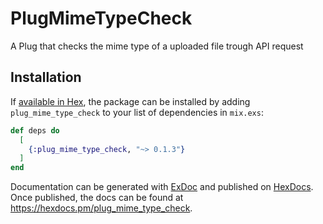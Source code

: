 # PlugMimeTypeCheck

A Plug that checks the mime type of a uploaded file trough API request

## Installation

If [available in Hex](https://hex.pm/docs/publish), the package can be installed
by adding `plug_mime_type_check` to your list of dependencies in `mix.exs`:

```elixir
def deps do
  [
    {:plug_mime_type_check, "~> 0.1.3"}
  ]
end
```

Documentation can be generated with [ExDoc](https://github.com/elixir-lang/ex_doc)
and published on [HexDocs](https://hexdocs.pm). Once published, the docs can
be found at <https://hexdocs.pm/plug_mime_type_check>.
